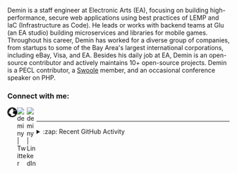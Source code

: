 Demin is a staff engineer at Electronic Arts (EA), focusing on building high-performance, secure web applications using best practices of LEMP and IaC (Infrastructure as Code). He leads or works with backend teams at Glu (an EA studio) building microservices and libraries for mobile games. Throughout his career, Demin has worked for a diverse group of companies, from startups to some of the Bay Area's largest international corporations, including eBay, Visa, and EA. Besides his daily job at EA, Demin is an open-source contributor and actively maintains 10+ open-source projects. Demin is a PECL contributor, a [Swoole](https://github.com/swoole) member, and an occasional conference speaker on PHP.

### Connect with me:

[<img align="left" alt="https://deminy.in" width="22px" src="https://raw.githubusercontent.com/iconic/open-iconic/master/svg/globe.svg" />][website]
[<img align="left" alt="deminy | Twitter" width="22px" src="https://cdn.jsdelivr.net/npm/simple-icons@v3/icons/twitter.svg" />][twitter]
[<img align="left" alt="deminy | LinkedIn" width="22px" src="https://cdn.jsdelivr.net/npm/simple-icons@v3/icons/linkedin.svg" />][linkedin]

<br />

[website]: https://deminy.in
[linkedin]: https://www.linkedin.com/in/deminy
[twitter]: https://twitter.com/deminy

---

<details>
  <summary>:zap: Recent GitHub Activity</summary>

<!--START_SECTION:activity-->
1. 🚀 Published release [v1.0.9](https://github.com/Crowdstar/couchbase3/releases/tag/v1.0.9) in [Crowdstar/couchbase3](https://github.com/Crowdstar/couchbase3)
2. 🎉 Merged PR [#166](https://github.com/swoole/library/pull/166) in [swoole/library](https://github.com/swoole/library)
3. 🔒 Closed issue [#7](https://github.com/deminy/behat-rest-testing/issues/7) in [deminy/behat-rest-testing](https://github.com/deminy/behat-rest-testing)
4. 🗣 Commented on [#5224](https://github.com/swoole/swoole-src/pull/5224#issuecomment-1870060780) in [swoole/swoole-src](https://github.com/swoole/swoole-src)
5. 🗣 Commented on [#45](https://github.com/swoole/docker-swoole/issues/45#issuecomment-1869693882) in [swoole/docker-swoole](https://github.com/swoole/docker-swoole)
<!--END_SECTION:activity-->

</details>
